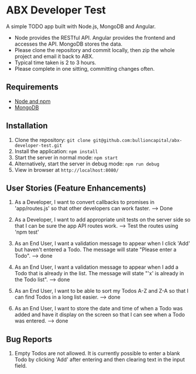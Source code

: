 # ABX Developer Test

A simple TODO app built with Node.js, MongoDB and Angular.

- Node provides the RESTful API. Angular provides the frontend and accesses the API. MongoDB stores the data.
- Please clone the repository and commit locally, then zip the whole project and email it back to ABX.
- Typical time taken is 2 to 3 hours.
- Please complete in one sitting, committing changes often.

## Requirements

- [Node and npm](http://nodejs.org)
- [MongoDB](https://docs.mongodb.org/manual/installation/)

## Installation

1. Clone the repository: `git clone git@github.com:bullioncapital/abx-developer-test.git`
2. Install the application: `npm install`
3. Start the server in normal mode: `npm start`
4. Alternatively, start the server in debug mode: `npm run debug`
5. View in browser at `http://localhost:8080/`

## User Stories (Feature Enhancements)

1. As a Developer, I want to convert callbacks to promises in 'app/routes.js' so that other developers can work faster.
	--> Done
2. As a Developer, I want to add appropriate unit tests on the server side so that I can be sure the app API routes work. 
	--> Test the routes using 'npm test'

3. As an End User, I want a validation message to appear when I click 'Add' but haven't entered a Todo. The message will state "Please enter a Todo".
	 --> done
4. As an End User, I want a validation message to appear when I add a Todo that is already in the list. The message will state "'x' is already in the Todo list".
	 --> done
5. As an End User, I want to be able to sort my Todos A-Z and Z-A so that I can find Todos in a long list easier.
	--> done
6. As an End User, I want to store the date and time of when a Todo was added and have it display on the screen so that I can see when a Todo was entered.
	--> done

## Bug Reports

1. Empty Todos are not allowed. It is currently possible to enter a blank Todo by clicking 'Add' after entering and then clearing text in the input field.
